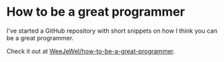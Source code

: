 # How to be a great programmer

I've started a GitHub repository with short snippets on how I think you can be a great programmer.

Check it out at [WeeJeWel/how-to-be-a-great-programmer](https://github.com/WeeJeWel/how-to-be-a-great-programmer).